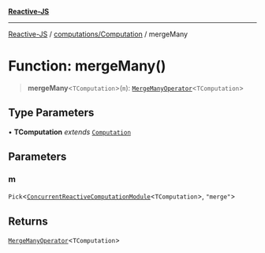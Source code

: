 [**Reactive-JS**](../../../README.md)

***

[Reactive-JS](../../../README.md) / [computations/Computation](../README.md) / mergeMany

# Function: mergeMany()

> **mergeMany**\<`TComputation`\>(`m`): [`MergeManyOperator`](../interfaces/MergeManyOperator.md)\<`TComputation`\>

## Type Parameters

• **TComputation** *extends* [`Computation`](../../type-aliases/Computation.md)

## Parameters

### m

`Pick`\<[`ConcurrentReactiveComputationModule`](../../interfaces/ConcurrentReactiveComputationModule.md)\<`TComputation`\>, `"merge"`\>

## Returns

[`MergeManyOperator`](../interfaces/MergeManyOperator.md)\<`TComputation`\>
